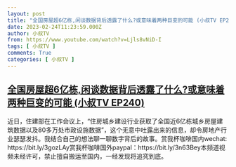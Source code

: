 ```yaml
---
layout: post
title: "全国房屋超6亿栋,闲谈数据背后透露了什么?或意味着两种巨变的可能 (小叔TV EP240)"
date: 2023-02-24T11:23:59.000Z
author: 小叔TV
from: https://www.youtube.com/watch?v=Ljls8vNiD-I
tags: [ 小叔TV ]
comments: True
categories: [ 小叔TV ]
---
```

<!--1677237839000-->
[全国房屋超6亿栋,闲谈数据背后透露了什么?或意味着两种巨变的可能 (小叔TV EP240)](https://www.youtube.com/watch?v=Ljls8vNiD-I)
------

<div>
近日，住建部在工作会议上，“住房城乡建设行业获取了全国近6亿栋城乡房屋建筑数据以及80多万处市政设施数据”，这个无意中吐露出来的信息，却令房地产行业瑟瑟发抖。我结合自己的想法聊一聊数字背后的故事。赏我杯咖啡国内wechat: https://bit.ly/3gozLAy赏我杯咖啡国外paypal：https://bit.ly/3n63Bey本频道视频未经许可，禁止擅自搬运至国内，一经发现将追究到底。
</div>
